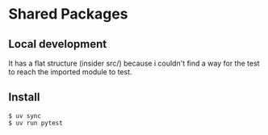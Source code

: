 # Shared Packages

## Local development

It has a flat structure (insider src/) because i couldn't find a way for the test to reach
the imported module to test.

## Install
```
$ uv sync
$ uv run pytest
```
